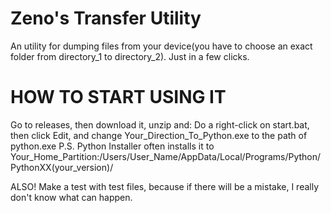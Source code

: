 # Zeno's Transfer Utility
An utility for dumping files from your device(you have to choose an exact folder from directory_1 to directory_2). Just in a few clicks.

# HOW TO START USING IT

Go to releases, then download it, unzip and:
Do a right-click on start.bat, then click Edit, and change Your_Direction_To_Python.exe to the path of python.exe
P.S. Python Installer often installs it to Your_Home_Partition:/Users/User_Name/AppData/Local/Programs/Python/PythonXX(your_version)/

ALSO! Make a test with test files, because if there will be a mistake, I really don't know what can happen.
